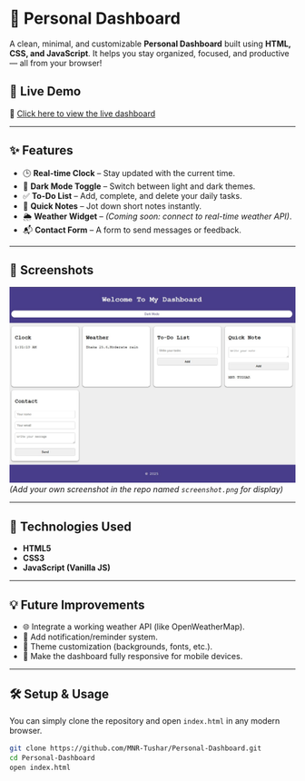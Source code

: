 # 🌟 Personal Dashboard

A clean, minimal, and customizable **Personal Dashboard** built using **HTML, CSS, and JavaScript**. It helps you stay organized, focused, and productive — all from your browser!

## 🚀 Live Demo

🔗 [Click here to view the live dashboard](https://mnr-tushar.github.io/Personal-Dashboard/)

---

## ✨ Features

- 🕒 **Real-time Clock** – Stay updated with the current time.
- 🌙 **Dark Mode Toggle** – Switch between light and dark themes.
- ✅ **To-Do List** – Add, complete, and delete your daily tasks.
- 📝 **Quick Notes** – Jot down short notes instantly.
- 🌦️ **Weather Widget** – *(Coming soon: connect to real-time weather API)*.
- 📬 **Contact Form** – A form to send messages or feedback.

---

## 📸 Screenshots

![Dashboard Preview](screenshot.png)  
*(Add your own screenshot in the repo named `screenshot.png` for display)*

---

## 📁 Technologies Used

- **HTML5**
- **CSS3**
- **JavaScript (Vanilla JS)**

---

## 💡 Future Improvements

- 🌐 Integrate a working weather API (like OpenWeatherMap).
- 🔔 Add notification/reminder system.
- 🎨 Theme customization (backgrounds, fonts, etc.).
- 📱 Make the dashboard fully responsive for mobile devices.

---

## 🛠️ Setup & Usage

You can simply clone the repository and open `index.html` in any modern browser.

```bash
git clone https://github.com/MNR-Tushar/Personal-Dashboard.git
cd Personal-Dashboard
open index.html
